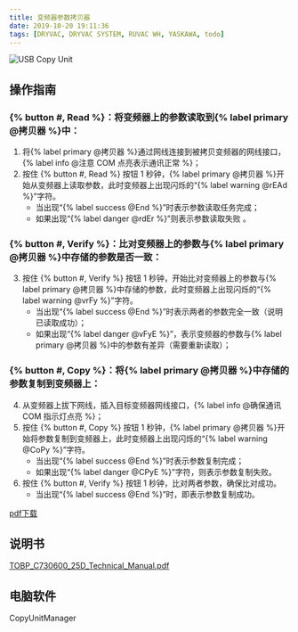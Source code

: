 ```yaml
---
title: 变频器参数拷贝器
date: 2019-10-20 19:11:36
tags: [DRYVAC, DRYVAC SYSTEM, RUVAC WH, YASKAWA, todo]
---
```


![USB Copy Unit](USB_Copy_Unit-8.png)

## 操作指南

### {% button #, Read %}：将变频器上的参数读取到{% label primary @拷贝器 %}中：
1. 将{% label primary @拷贝器 %}通过网线连接到被拷贝变频器的网线接口，{% label info @注意 COM 点亮表示通讯正常 %}；
2. 按住 {% button #, Read %} 按钮 1 秒钟，{% label primary @拷贝器 %}开始从变频器上读取参数，此时变频器上出现闪烁的“{% label warning @rEAd %}”字符。
   - 当出现“{% label success @End %}”时表示参数读取任务完成；
   - 如果出现“{% label danger @rdEr %}”则表示参数读取失败 。

### {% button #, Verify %}：比对变频器上的参数与{% label primary @拷贝器 %}中存储的参数是否一致：
3. 按住 {% button #, Verify %} 按钮 1 秒钟，开始比对变频器上的参数与{% label primary @拷贝器 %}中存储的参数，此时变频器上出现闪烁的“{% label warning @vrFy %}”字符。
   * 当出现“{% label success @End %}”时表示两者的参数完全一致（说明已读取成功）；
   * 如果出现“{% label danger @vFyE %}”，表示变频器的参数与{% label primary @拷贝器 %}中的参数有差异（需要重新读取）；

### {% button #, Copy %}：将{% label primary @拷贝器 %}中存储的参数复制到变频器上：
4. 从变频器上拔下网线，插入目标变频器网线接口，{% label info @确保通讯 COM 指示灯点亮 %}；
5. 按住 {% button #, Copy %} 按钮 1 秒钟，{% label primary @拷贝器 %}开始将参数复制到变频器上，此时变频器上出现闪烁的“{% label warning @CoPy %}”字符。
   - 当出现“{% label success @End %}”时表示参数复制完成；
   - 如果出现“{% label danger @CPyE %}”字符，则表示参数复制失败。
6. 按住 {% button #, Verify %} 按钮 1 秒钟，比对两者参数，确保比对成功。
   - 当出现“{% label success @End %}”时，即表示参数复制成功。

[pdf下载](V1000变频器参数拷贝USB.pdf)

## 说明书

[TOBP_C730600_25D_Technical_Manual.pdf](TOBP_C730600_25D_Technical_Manual.pdf)

## 电脑软件

CopyUnitManager
